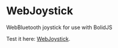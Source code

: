 # WebJoystick
WebBluetooth joystick for use with BolidJS

Test it here: [WebJoystick](https://kristosb.github.io/WebJoystick/).

